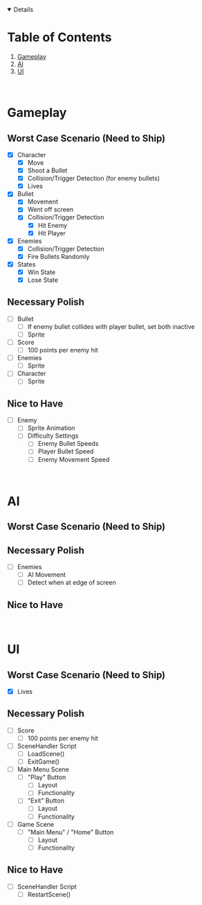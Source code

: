 <!-- TABLE OF CONTENTS -->
<details open="open">
  <h1>Table of Contents</h1>
  <ol>
    <li>
      <a href="#gameplay">Gameplay</a>
    </li>
    <li>
      <a href="#ai">AI</a>
    </li>
    <li>
      <a href="#ui">UI</a>
    </li>
  </ol>
</details>
<br />


# Gameplay

## Worst Case Scenario (Need to Ship)
- [x] Character
  - [x] Move
  - [x] Shoot a Bullet
  - [x] Collision/Trigger Detection (for enemy bullets)
  - [x] Lives
- [x] Bullet
  - [x] Movement
  - [x] Went off screen
  - [x] Collision/Trigger Detection
    - [x] Hit Enemy
    - [x] Hit Player
- [x] Enemies
  - [x] Collision/Trigger Detection
  - [x] Fire Bullets Randomly
- [x] States
  - [x] Win State
  - [x] Lose State

## Necessary Polish
- [ ] Bullet
  - [ ] If enemy bullet collides with player bullet, set both inactive
  - [ ] Sprite
- [ ] Score
  - [ ] 100 points per enemy hit
- [ ] Enemies
  - [ ] Sprite
- [ ] Character
  - [ ] Sprite

## Nice to Have
- [ ] Enemy
  - [ ] Sprite Animation
  - [ ] Difficulty Settings
    - [ ] Enemy Bullet Speeds
    - [ ] Player Bullet Speed
    - [ ] Enemy Movement Speed

<br />


# AI

## Worst Case Scenario (Need to Ship)

## Necessary Polish
- [ ] Enemies
  - [ ] AI Movement
  - [ ] Detect when at edge of screen

## Nice to Have

<br />



# UI

## Worst Case Scenario (Need to Ship)
- [x] Lives

## Necessary Polish
- [ ] Score
  - [ ] 100 points per enemy hit
- [ ] SceneHandler Script
  - [ ] LoadScene()
  - [ ] ExitGame()
- [ ] Main Menu Scene
  - [ ] "Play" Button
    - [ ] Layout
    - [ ] Functionality
  - [ ] "Exit" Button
    - [ ] Layout
    - [ ] Functionality
- [ ] Game Scene
  - [ ] "Main Menu" / "Home" Button
    - [ ] Layout
    - [ ] Functionality

## Nice to Have
- [ ] SceneHandler Script
  - [ ] RestartScene()

<br />
